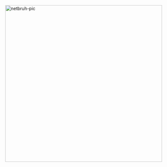 <div>
  <a href="https://github.com/parreira7">
  <img align="center", alt='netbruh-pic', height="500", style="border.radius=50px;", src="https://media.tenor.co/images/cea1d72266eec94333e2897f8ee86bf1/raw">
</div>
